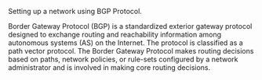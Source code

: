 Setting up a network using BGP Protocol.

Border Gateway Protocol (BGP) is a standardized exterior gateway protocol designed to exchange routing and reachability information among autonomous systems (AS) on the Internet. The protocol is classified as a path vector protocol. The Border Gateway Protocol makes routing decisions based on paths, network policies, or rule-sets configured by a network administrator and is involved in making core routing decisions.
